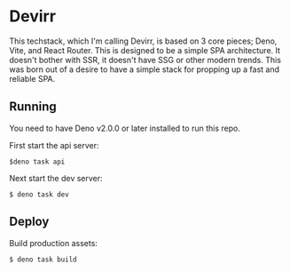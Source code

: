 # Devirr

This techstack, which I'm calling Devirr, is based on 3 core pieces; Deno, Vite, and React Router. This is designed to be a simple SPA architecture. It doesn't bother with SSR, it doesn't have SSG or other modern trends. This was born out of a desire to have a simple stack for propping up a fast and reliable SPA. 

## Running

You need to have Deno v2.0.0 or later installed to run this repo.

First start the api server:
```
$deno task api
```

Next start the dev server:
```
$ deno task dev
```

## Deploy
Build production assets:
```
$ deno task build
```
